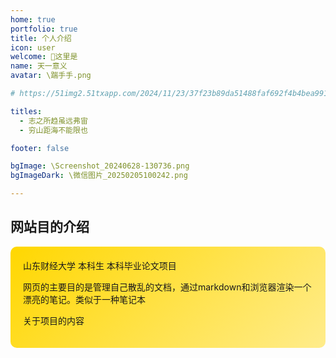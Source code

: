 ```yaml
---
home: true
portfolio: true
title: 个人介绍
icon: user
welcome: 🍁这里是
name: 天一意义
avatar: \踹手手.png

# https://51img2.51txapp.com/2024/11/23/37f23b89da51488faf692f4b4bea9911!400x400.jpeg

titles:
  - 志之所趋虽远弗宙
  - 穷山距海不能限也

footer: false

bgImage: \Screenshot_20240628-130736.png
bgImageDark: \微信图片_20250205100242.png

---
```


## 网站目的介绍

<div class="custom-background">
  山东财经大学 本科生 本科毕业论文项目
  
  网页的主要目的是管理自己散乱的文档，通过markdown和浏览器渲染一个漂亮的笔记。类似于一种笔记本
  
  关于项目的内容
</div>

<style>
@media (prefers-color-scheme: light) {
  .custom-background {
    background: linear-gradient(135deg, #FFD700, #FFEC8B); /* 金黄色渐变 */
    padding: 20px; /* 添加一些内边距 */
    border-radius: 10px; /* 添加圆角 */
  }
}
</style>

